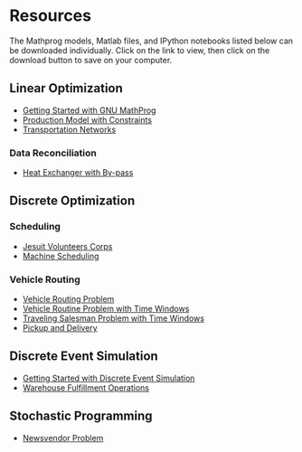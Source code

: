 Resources
========
The Mathprog models, Matlab files, and IPython notebooks listed below can be downloaded individually. Click on the link to view, then click on the download button to save on your computer.

## Linear Optimization
* [Getting Started with GNU MathProg](http://nbviewer.ipython.org/github/jckantor/CBE40455/blob/master/notebooks/Getting%20Started%20with%20GNU%20MathProg.ipynb)
* [Production Model with Constraints](http://nbviewer.ipython.org/github/jckantor/ESTM60203/blob/master/notebooks/Production%20Models%20with%20Constraints.ipynb)
* [Transportation Networks](http://nbviewer.ipython.org/github/jckantor/CBE40455/blob/master/notebooks/Transportation%20Networks.ipynb)

### Data Reconciliation ##
* [Heat Exchanger with By-pass](http://nbviewer.ipython.org/github/jckantor/CBE40455/blob/master/notebooks/Data%20Reconciliation.ipynb)

## Discrete Optimization

### Scheduling ##
* [Jesuit Volunteers Corps](http://nbviewer.ipython.org/github/jckantor/CBE40455/blob/master/notebooks/Jesuit%20Volunteer%20Corps.ipynb)
* [Machine Scheduling](http://nbviewer.ipython.org/github/jckantor/CBE40455/blob/master/notebooks/Machine%20Scheduling.ipynb)

### Vehicle Routing ###
* [Vehicle Routing Problem]()
* [Vehicle Routine Problem with Time Windows]()
* [Traveling Salesman Problem with Time Windows]()
* [Pickup and Delivery]()

## Discrete Event Simulation
* [Getting Started with Discrete Event Simulation](http://nbviewer.ipython.org/github/jckantor/CBE40455/blob/master/notebooks/Getting%20Started%20with%20Discrete%20Event%20Simulation.ipynb)
* [Warehouse Fulfillment Operations](http://nbviewer.ipython.org/github/jckantor/CBE40455/blob/master/notebooks/Warehouse%20Fulfillment%20Operations.ipynb)

## Stochastic Programming #
* [Newsvendor Problem](http://nbviewer.ipython.org/github/jckantor/CBE40455/blob/master/notebooks/Newsvendor%20Problem.ipynb)

